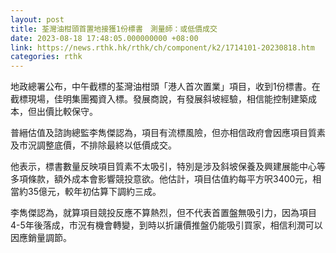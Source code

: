 ```yaml
---
layout: post
title: 荃灣油柑頭首置地接獲1份標書　測量師：或低價成交
date: 2023-08-18 17:48:05.000000000 +08:00
link: https://news.rthk.hk/rthk/ch/component/k2/1714101-20230818.htm
categories: rthk
---
```


地政總署公布，中午截標的荃灣油柑頭「港人首次置業」項目，收到1份標書。在截標現場，佳明集團獨資入標。發展商說，有發展斜坡經驗，相信能控制建築成本，但出價比較保守。

普縉估值及諮詢總監李雋傑認為，項目有流標風險，但亦相信政府會因應項目質素及市況調整底價，不排除最終以低價成交。

他表示，標書數量反映項目質素不太吸引，特別是涉及斜坡保養及興建展能中心等多項條款，額外成本會影響競投意欲。他估計，項目估值約每平方呎3400元，相當約35億元，較年初估算下調約三成。

李雋傑認為，就算項目競投反應不算熱烈，但不代表首置盤無吸引力，因為項目4-5年後落成，市況有機會轉變，到時以折讓價推盤仍能吸引買家，相信利潤可以因應銷量調節。
